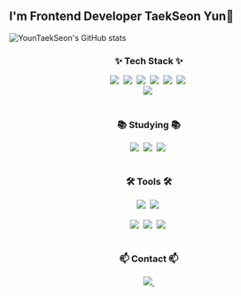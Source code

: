 ## I'm Frontend Developer TaekSeon Yun👋
<!--타이틀 부분-->
![YounTaekSeon's GitHub stats](https://github-readme-stats.vercel.app/api?username=YounTaekSeon&count_private=true)

<!--내용 부분-->
<h3 align="center">✨ Tech Stack ✨</h3>
<div align="center">
  <img src="https://img.shields.io/badge/vue.js-4FC08D.svg?style=for-the-badge&logo=vue.js&logoColor=white" />&nbsp
  <img src="https://img.shields.io/badge/flutter-02569B.svg?style=for-the-badge&logo=flutter&logoColor=white" />&nbsp
  <img src="https://img.shields.io/badge/Oracle-F80000.svg?style=for-the-badge&logo=Oracle&logoColor=white" />&nbsp
  <img src="https://img.shields.io/badge/php-777BB4.svg?style=for-the-badge&logo=php&logoColor=white" />&nbsp
  <img src="https://img.shields.io/badge/javascript-F7DF1E.svg?style=for-the-badge&logo=javascript&logoColor=20232a" />&nbsp
  <img src="https://img.shields.io/badge/html5-E34F26.svg?style=for-the-badge&logo=html5&logoColor=white" />&nbsp
</div>

<div align="center">
  <img src="https://img.shields.io/badge/css3-1572B6.svg?style=for-the-badge&logo=css3&logoColor=white" />&nbsp
</div>

<br>

<h3 align="center">📚 Studying 📚</h3>
<div align="center">
  <img src="https://img.shields.io/badge/typescript-007ACC.svg?style=for-the-badge&logo=typescript&logoColor=white" />&nbsp
  <img src="https://img.shields.io/badge/react-61DAFB.svg?style=for-the-badge&logo=react&logoColor=20232a" />&nbsp
  <img src="https://img.shields.io/badge/docker-2496ED.svg?style=for-the-badge&logo=docker&logoColor=white" />&nbsp
</div>

<br>

<h3 align="center">🛠 Tools 🛠</h3>
<div align="center">
  <img src="https://img.shields.io/badge/slack-4A154B.svg?style=for-the-badge&logo=slack&logoColor=white" />&nbsp
  <img src="https://img.shields.io/badge/github-181717.svg?style=for-the-badge&logo=github&logoColor=white" />&nbsp
</div>

<br>

<div align="center">
  <img src="https://img.shields.io/badge/VSCode-007ACC.svg?style=for-the-badge&logo=visual-studio-code&logoColor=white" />&nbsp
  <img src="https://img.shields.io/badge/AndroidStudio-3DDC84.svg?style=for-the-badge&logo=android-studio&logoColor=white" />&nbsp
  <img src="https://img.shields.io/badge/Xcode-147EFB.svg?style=for-the-badge&logo=xcode&logoColor=white" />&nbsp
</div>

<br>

<h3 align="center">📫 Contact 📫</h3>
<div align="center">
  <a href="mailto:youneciohc@gmail.com">
    <img
      src="https://img.shields.io/badge/youneciohc@gmail.com-D14836?style=for-the-badge&logo=gmail&logoColor=white"/>&nbsp
  </a>
</div>
<!--
**YounTaekSeon/YounTaekSeon** is a ✨ _special_ ✨ repository because its `README.md` (this file) appears on your GitHub profile.

Here are some ideas to get you started:

- 🔭 I’m currently working on ...
- 🌱 I’m currently learning ...
- 👯 I’m looking to collaborate on ...
- 🤔 I’m looking for help with ...
- 💬 Ask me about ...
- 📫 How to reach me: ...
- 😄 Pronouns: ...
- ⚡ Fun fact: ...
-->
